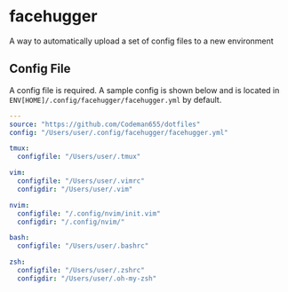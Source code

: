 # facehugger
A way to automatically upload a set of config files to a new environment

## Config File
A config file is required. A sample config is shown below and is located in 
`ENV[HOME]/.config/facehugger/facehugger.yml` by default.

```yaml
---
source: "https://github.com/Codeman655/dotfiles"
config: "/Users/user/.config/facehugger/facehugger.yml"

tmux:
  configfile: "/Users/user/.tmux"

vim:
  configfile: "/Users/user/.vimrc"
  configdir: "/Users/user/.vim"

nvim:
  configfile: "/.config/nvim/init.vim"
  configdir: "/.config/nvim/"

bash:
  configfile: "/Users/user/.bashrc"

zsh:
  configfile: "/Users/user/.zshrc"
  configdir: "/Users/user/.oh-my-zsh"
```

